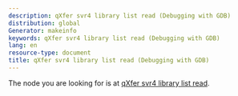 ```yaml
---
description: qXfer svr4 library list read (Debugging with GDB)
distribution: global
Generator: makeinfo
keywords: qXfer svr4 library list read (Debugging with GDB)
lang: en
resource-type: document
title: qXfer svr4 library list read (Debugging with GDB)
---
```

The node you are looking for is at [qXfer svr4 library list read](General-Query-Packets.html#qXfer-svr4-library-list-read).
